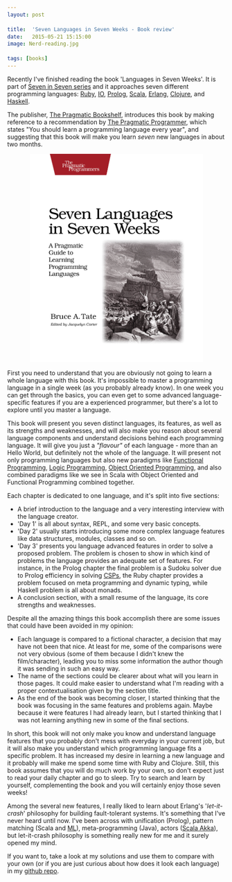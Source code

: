 ```yaml
---
layout: post

title:  'Seven Languages in Seven Weeks - Book review'
date:   2015-05-21 15:15:00
image: Nerd-reading.jpg

tags: [books]
---
```

<span class="dropcap">R</span>ecently I've finished reading the book 'Languages in Seven Weeks'. It is part of [Seven in Seven series](https://pragprog.com/categories/7in7) and it approaches seven different programming languages: [Ruby](https://www.ruby-lang.org/en/), [IO](http://iolanguage.org/), [Prolog](http://www.swi-prolog.org/), [Scala](http://scala-lang.org/), [Erlang](http://www.erlang.org/), [Clojure](http://clojure.org/), and [Haskell](https://www.haskell.org/). 

The publisher, [The Pragmatic Bookshelf](https://pragprog.com/), introduces this book by making reference to a recommendation by [The Pragmatic Programmer](https://pragprog.com/the-pragmatic-programmer), which states "You should learn a programming language every year", and suggesting that this book will make you learn *seven* new languages in about two months.

<p align='center'><img src='/assets/img/7lang7weeks.jpg' alt='7lang7weeks' title='7 Languages in 7 Weeks cover' width='400px'/></p>

First you need to understand that you are obviously not going to learn a whole language with this book. It's impossible to master a programming language in a single week (as you probably already know). In one week you can get through the basics, you can even get to some advanced language-specific features if you are a experienced programmer, but there's a lot to explore until you master a language.

This book will present you seven distinct languages, its features, as well as its strengths and weaknesses, and will also make you reason about several language components and understand decisions behind each programming language. It will give you just a *"flavour"* of each language - more than an Hello World, but definitely not the whole of the language. It will present not only programming languages but also new paradigms like [Functional Programming](http://en.wikipedia.org/wiki/Functional_programming), [Logic Programming](http://en.wikipedia.org/wiki/Logic_programming), [Object Oriented Programming](http://en.wikipedia.org/wiki/Object-oriented_programming), and also combined paradigms like we see in Scala with Object Oriented and Functional Programming combined together.

Each chapter is dedicated to one language, and it's split into five sections:

* A brief introduction to the language and a very interesting interview with the language creator.
* 'Day 1' is all about syntax, REPL, and some very basic concepts. 
* 'Day 2' usually starts introducing some more complex language features like data structures, modules, classes and so on. 
* 'Day 3' presents you language advanced features in order to solve a proposed problem. The problem is chosen to show in which kind of problems the language provides an adequate set of features. For instance, in the Prolog chapter the final problem is a Sudoku solver due to Prolog efficiency in solving [CSPs](http://en.wikipedia.org/wiki/Constraint_satisfaction_problem), the Ruby chapter provides a problem focused on meta programming and dynamic typing, while Haskell problem is all about monads.
* A conclusion section, with a small resume of the language, its core strengths and weaknesses.

Despite all the amazing things this book accomplish there are some issues that could have been avoided in my opinion:

* Each language is compared to a fictional character, a decision that may have not been that nice. At least for me, some of the comparisons were not very obvious (some of them because I didn't knew the film/character), leading you to miss some information the author though it was sending in such an easy way.
* The name of the sections could be clearer about what will you learn in those pages. It could make easier to understand what I'm reading with a proper contextualisation given by the section title.
* As the end of the book was becoming closer, I started thinking that the book was focusing in the same features and problems again. Maybe because it were features I had already learn, but I started thinking that I was not learning anything new in some of the final sections.

In short, this book will not only make you know and understand language features that you probably don't mess with everyday in your current job, but it will also make you understand which programming language fits a specific problem. It has increased my desire in learning a new language and it probably will make me spend some time with Ruby and Clojure. Still, this book assumes that you will do much work by your own, so don't expect just to read your daily chapter and go to sleep. Try to search and learn by yourself, complementing the book and you will certainly enjoy those seven weeks!

Among the several new features, I really liked to learn about Erlang's '*let-it-crash*' philosophy for building fault-tolerant systems. It's something that I've never heard until now. I've been across with unification (Prolog), pattern matching (Scala and [ML](http://smlnj.org/)), meta-programming (Java), actors ([Scala Akka](http://akka.io/)), but let-it-crash philosophy is something really new for me and it surely opened my mind.

If you want to, take a look at my solutions and use them to compare with your own (or if you are just curious about how does it look each language) in my [github repo](https://github.com/pedrorijo91/7lang7weeks).